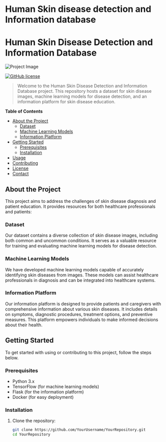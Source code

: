 # Human Skin disease detection and Information database
# Human Skin Disease Detection and Information Database

![Project Image](project_image.png)

[![GitHub license](https://img.shields.io/github/license/YourUsername/YourRepository.svg)](https://github.com/YourUsername/YourRepository/blob/main/LICENSE)

> Welcome to the Human Skin Disease Detection and Information Database project. This repository hosts a dataset for skin disease images, machine learning models for disease detection, and an information platform for skin disease education.

**Table of Contents**

- [About the Project](#about-the-project)
  - [Dataset](#dataset)
  - [Machine Learning Models](#machine-learning-models)
  - [Information Platform](#information-platform)
- [Getting Started](#getting-started)
  - [Prerequisites](#prerequisites)
  - [Installation](#installation)
- [Usage](#usage)
- [Contributing](#contributing)
- [License](#license)
- [Contact](#contact)

## About the Project

This project aims to address the challenges of skin disease diagnosis and patient education. It provides resources for both healthcare professionals and patients:

### Dataset

Our dataset contains a diverse collection of skin disease images, including both common and uncommon conditions. It serves as a valuable resource for training and evaluating machine learning models for disease detection.

### Machine Learning Models

We have developed machine learning models capable of accurately identifying skin diseases from images. These models can assist healthcare professionals in diagnosis and can be integrated into healthcare systems.

### Information Platform

Our information platform is designed to provide patients and caregivers with comprehensive information about various skin diseases. It includes details on symptoms, diagnostic procedures, treatment options, and preventive measures. This platform empowers individuals to make informed decisions about their health.

## Getting Started

To get started with using or contributing to this project, follow the steps below.

### Prerequisites

- Python 3.x
- TensorFlow (for machine learning models)
- Flask (for the information platform)
- Docker (for easy deployment)

### Installation

1. Clone the repository:

   ```sh
   git clone https://github.com/YourUsername/YourRepository.git
   cd YourRepository



